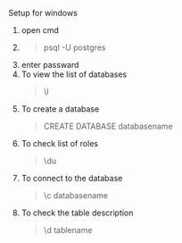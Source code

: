 Setup for windows

1. open cmd
2. > psql -U postgres 
3. enter passward
4. To view the list of databases 
    > \l
5. To create a database
    > CREATE DATABASE databasename
6. To check list of roles
    > \du
7. To connect to the database
    > \c databasename
8. To check the table description
    > \d tablename
